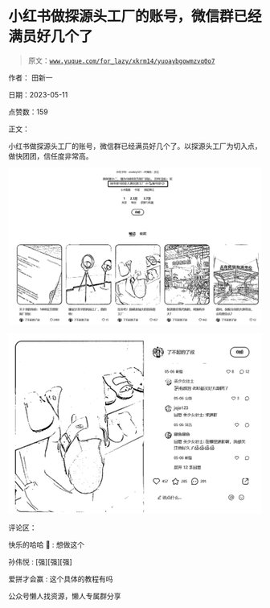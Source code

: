 # 小红书做探源头工厂的账号，微信群已经满员好几个了

> 原文：[`www.yuque.com/for_lazy/xkrm14/yuoaybgowmzvq0o7`](https://www.yuque.com/for_lazy/xkrm14/yuoaybgowmzvq0o7)



作者： 田新一



日期：2023-05-11



点赞数：159



正文：



小红书做探源头工厂的账号，微信群已经满员好几个了。以探源头工厂为切入点，做快团团，信任度非常高。



![](img/6ec11ce7b34bae54c285484018c30c55.png)



![](img/88856b0781d917f01f3ee9c0adb77b31.png)



评论区：



快乐的哈哈  : 想做这个



孙伟悦 : [强][强][强]



爱拼才会赢 : 这个具体的教程有吗



公众号懒人找资源，懒人专属群分享

